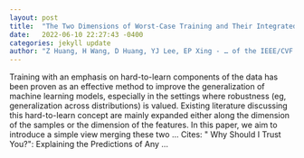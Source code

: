 ```yaml
---
layout: post
title:  "The Two Dimensions of Worst-Case Training and Their Integrated Effect for Out-of-Domain Generalization"
date:   2022-06-10 22:27:43 -0400
categories: jekyll update
author: "Z Huang, H Wang, D Huang, YJ Lee, EP Xing - … of the IEEE/CVF Conference on …, 2022"
---
```

Training with an emphasis on  hard-to-learn  components of the data has been proven as an effective method to improve the generalization of machine learning models, especially in the settings where robustness (eg, generalization across distributions) is valued. Existing literature discussing this  hard-to-learn  concept are mainly expanded either along the dimension of the samples or the dimension of the features. In this paper, we aim to introduce a simple view merging these two …
Cites: ‪" Why Should I Trust You?": Explaining the Predictions of Any …‬  